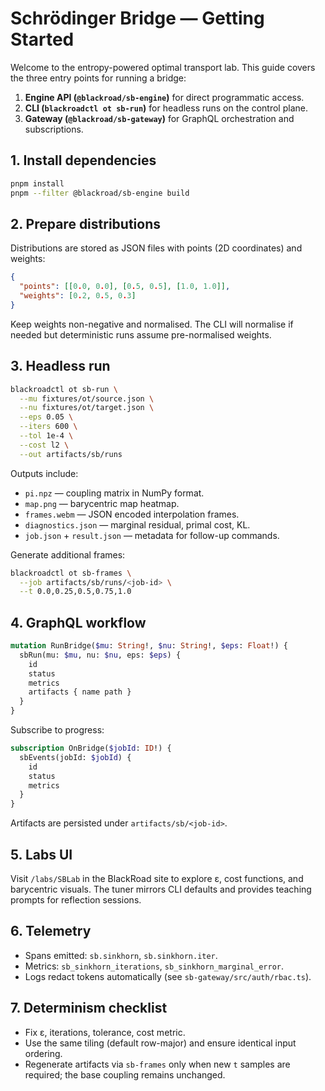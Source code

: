 # Schrödinger Bridge — Getting Started

Welcome to the entropy-powered optimal transport lab. This guide covers the three entry points for running a bridge:

1. **Engine API (`@blackroad/sb-engine`)** for direct programmatic access.
2. **CLI (`blackroadctl ot sb-run`)** for headless runs on the control plane.
3. **Gateway (`@blackroad/sb-gateway`)** for GraphQL orchestration and subscriptions.

## 1. Install dependencies

```bash
pnpm install
pnpm --filter @blackroad/sb-engine build
```

## 2. Prepare distributions

Distributions are stored as JSON files with points (2D coordinates) and weights:

```json
{
  "points": [[0.0, 0.0], [0.5, 0.5], [1.0, 1.0]],
  "weights": [0.2, 0.5, 0.3]
}
```

Keep weights non-negative and normalised. The CLI will normalise if needed but deterministic runs assume pre-normalised weights.

## 3. Headless run

```bash
blackroadctl ot sb-run \
  --mu fixtures/ot/source.json \
  --nu fixtures/ot/target.json \
  --eps 0.05 \
  --iters 600 \
  --tol 1e-4 \
  --cost l2 \
  --out artifacts/sb/runs
```

Outputs include:

- `pi.npz` — coupling matrix in NumPy format.
- `map.png` — barycentric map heatmap.
- `frames.webm` — JSON encoded interpolation frames.
- `diagnostics.json` — marginal residual, primal cost, KL.
- `job.json` + `result.json` — metadata for follow-up commands.

Generate additional frames:

```bash
blackroadctl ot sb-frames \
  --job artifacts/sb/runs/<job-id> \
  --t 0.0,0.25,0.5,0.75,1.0
```

## 4. GraphQL workflow

```graphql
mutation RunBridge($mu: String!, $nu: String!, $eps: Float!) {
  sbRun(mu: $mu, nu: $nu, eps: $eps) {
    id
    status
    metrics
    artifacts { name path }
  }
}
```

Subscribe to progress:

```graphql
subscription OnBridge($jobId: ID!) {
  sbEvents(jobId: $jobId) {
    id
    status
    metrics
  }
}
```

Artifacts are persisted under `artifacts/sb/<job-id>`.

## 5. Labs UI

Visit `/labs/SBLab` in the BlackRoad site to explore ε, cost functions, and barycentric visuals. The tuner mirrors CLI defaults and
provides teaching prompts for reflection sessions.

## 6. Telemetry

- Spans emitted: `sb.sinkhorn`, `sb.sinkhorn.iter`.
- Metrics: `sb_sinkhorn_iterations`, `sb_sinkhorn_marginal_error`.
- Logs redact tokens automatically (see `sb-gateway/src/auth/rbac.ts`).

## 7. Determinism checklist

- Fix ε, iterations, tolerance, cost metric.
- Use the same tiling (default row-major) and ensure identical input ordering.
- Regenerate artifacts via `sb-frames` only when new `t` samples are required; the base coupling remains unchanged.
